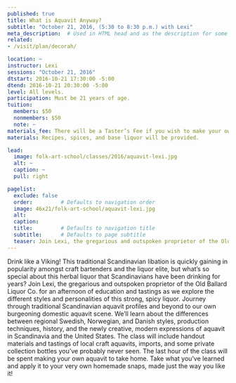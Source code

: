 ```yaml
---
published: true
title: What is Aquavit Anyway?  
subtitle: "October 21, 2016, (5:30 to 8:30 p.m.) with Lexi"
meta_description:  # Used in HTML head and as the description for some search engines
related:
- /visit/plan/decorah/

location: ~
instructor: Lexi
sessions: "October 21, 2016"
dtstart: 2016-10-21 17:30:00 -5:00
dtend: 2016-10-21 20:30:00 -5:00
level: All levels. 
participation: Must be 21 years of age.
tuition:
  members: $50
  nonmembers: $50
  note: ~
materials_fee: There will be a Taster’s Fee if you wish to make your own aquavit.
materials: Recipes, spices, and base liquor will be provided.  

lead:
  image: folk-art-school/classes/2016/aquavit-lexi.jpg
  alt: ~
  caption: ~
  pull: right

pagelist:
  exclude: false
  order:         # Defaults to navigation order  
  image: 46x21/folk-art-school/aquavit-lexi.jpg
  alt:
  caption:
  title:         # Defaults to navigation title
  subtitle:      # Defaults to page subtitle
  teaser: Join Lexi, the gregarious and outspoken proprietor of the Old Ballard Liquor Co. for an afternoon of education and tastings as we explore the different styles and personalities of this strong, spicy liquor. 
---
```

Drink like a Viking! This traditional Scandinavian libation is quickly gaining in popularity amongst craft bartenders and the liquor elite, but what’s so special about this herbal liquor that Scandinavians have been drinking for years? Join Lexi, the gregarious and outspoken proprietor of the Old Ballard Liquor Co. for an afternoon of education and tastings as we explore the different styles and personalities of this strong, spicy liquor. Journey through traditional Scandinavian aquavit profiles and beyond to our own burgeoning domestic aquavit scene. We’ll learn about the differences between regional Swedish, Norwegian, and Danish styles, production techniques, history, and the newly creative, modern expressions of aquavit in Scandinavia and the United States. The class will include handout materials and tastings of local craft aquavits, imports, and some private collection bottles you’ve probably never seen. The last hour of the class will be spent making your own aquavit to take home. Take what you’ve learned and apply it to your very own homemade snaps, made just the way you like it! 